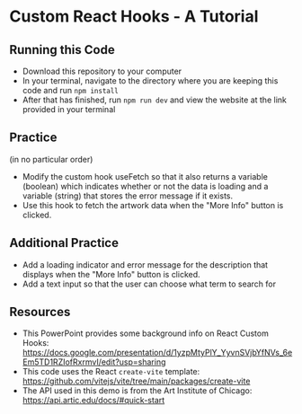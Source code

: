 # Custom React Hooks - A Tutorial

## Running this Code

- Download this repository to your computer
- In your terminal, navigate to the directory where you are keeping this code and run `npm install`
- After that has finished, run `npm run dev` and view the website at the link provided in your terminal

## Practice

(in no particular order)

- Modify the custom hook useFetch so that it also returns a variable (boolean) which indicates whether or not the data is loading and a variable (string) that stores the error message if it exists.
- Use this hook to fetch the artwork data when the "More Info" button is clicked.

## Additional Practice

- Add a loading indicator and error message for the description that displays when the "More Info" button is clicked.
- Add a text input so that the user can choose what term to search for

## Resources

- This PowerPoint provides some background info on React Custom Hooks: https://docs.google.com/presentation/d/1yzpMtyPlY_YyvnSVjbYfNVs_6eEm5TD1RZIofRxrmvI/edit?usp=sharing
- This code uses the React `create-vite` template: https://github.com/vitejs/vite/tree/main/packages/create-vite
- The API used in this demo is from the Art Institute of Chicago: https://api.artic.edu/docs/#quick-start
